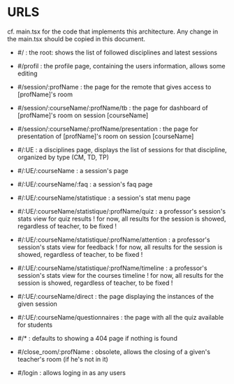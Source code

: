 # URLS

cf. main.tsx for the code that implements this architecture. Any change in the main.tsx should be 
copied in this document.

- #/ : the root: shows the list of followed disciplines and latest sessions
- #/profil : the profile page, containing the users information, allows some editing
- #/session/:profName : the page for the remote that gives access to [profName]'s room
- #/session/:courseName/:profName/tb : the page for dashboard of [profName]'s room on session [courseName]
- #/session/:courseName/:profName/presentation : the page for presentation of [profName]'s room on session [courseName]
- #/:UE : a disciplines page, displays the list of sessions for that discipline, organized by type (CM, TD, TP)
- #/:UE/:courseName : a session's page
- #/:UE/:courseName/:faq : a session's faq page
- #/:UE/:courseName/statistique : a session's stat menu page
- #/:UE/:courseName/statistique/:profName/quiz : a professor's session's stats view for quiz results ! for now, all results for the session is showed, regardless of teacher, to be fixed !
- #/:UE/:courseName/statistique/:profName/attention : a professor's session's stats view for feedback ! for now, all results for the session is showed, regardless of teacher, to be fixed !
- #/:UE/:courseName/statistique/:profName/timeline : a professor's session's stats view for the courses timeline ! for now, all results for the session is showed, regardless of teacher, to be fixed !
- #/:UE/:courseName/direct : the page displaying the instances of the given session
- #/:UE/:courseName/questionnaires : the page with all the quiz available for students
- #/* : defaults to showing a 404 page if nothing is found

- #/close_room/:profName : obsolete, allows the closing of a given's teacher's room (if he's not in it)
- #/login : allows loging in as any users